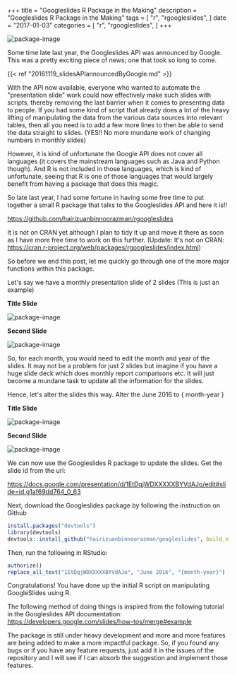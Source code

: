 +++
title = "Googleslides R Package in the Making"
description = "Googleslides R Package in the Making"
tags = [
    "r",
    "rgoogleslides",
]
date = "2017-01-03"
categories = [
    "r",
    "rgoogleslides",
]
+++

![package-image](/20170103_googleslidesRPackageInTheMaking/package-logo.png)

Some time late last year, the Googleslides API was announced by Google. This was a pretty exciting piece of news; one that took so long to come.

{{< ref "20161119_slidesAPIannouncedByGoogle.md" >}}

With the API now available, everyone who wanted to automate the "presentation slide" work could now effectively make such slides with scripts, thereby removing the last barrier when it comes to presenting data to people. If you had some kind of script that already does a lot of the heavy lifting of manipulating the data from the various data sources into relevant tables, then all you need is to add a few more lines to then be able to send the data straight to slides. (YES!! No more mundane work of changing numbers in monthly slides)

However, it is kind of unfortunate the Google API does not cover all languages (it covers the mainstream languages such as Java and Python though). And R is not included in those languages, which is kind of unfortunate, seeing that R is one of those languages that would largely benefit from having a package that does this magic.

So late last year, I had some fortune in having some free time to put together a small R package that talks to the Googleslides API and here it is!!

https://github.com/hairizuanbinnoorazman/rgoogleslides

It is not on CRAN yet although I plan to tidy it up and move it there as soon as I have more free time to work on this further. (Update: It's not on CRAN: https://cran.r-project.org/web/packages/rgoogleslides/index.html)

So before we end this post, let me quickly go through one of the more major functions within this package.

Let's say we have a monthly presentation slide of 2 slides (This is just an example)

**Title Slide**

![package-image](/20170103_googleslidesRPackageInTheMaking/filledTitle.png)

**Second Slide**

![package-image](/20170103_googleslidesRPackageInTheMaking/teamMembersFilled.png)

So, for each month, you would need to edit the month and year of the slides. It may not be a problem for just 2 slides but imagine if you have a huge slide deck which does monthly report comparisons etc. It will just become a mundane task to update all the information for the slides.

Hence, let's alter the slides this way. Alter the June 2016 to { month-year }

**Title Slide**

![package-image](/20170103_googleslidesRPackageInTheMaking/emptyTitle.png)

**Second Slide**

![package-image](/20170103_googleslidesRPackageInTheMaking/teamMembersFilled.png)

We can now use the Googleslides R package to update the slides.
Get the slide id from the url:

https://docs.google.com/presentation/d/1EtDqjWDXXXXXBYVdAJo/edit#slide=id.g1af69dd764_0_63

Next, download the Googleslides package by following the instruction on Github

```R
install.packages("devtools")
library(devtools)
devtools::install_github("hairizuanbinnoorazman/googleslides", build_vignettes = TRUE)
```

Then, run the following in RStudio:

```R
authorize()
replace_all_text("1EtDqjWDXXXXXBYVdAJo", "June 2016", "{month-year}")
```

Congratulations! You have done up the initial R script on manipulating GoogleSlides using R.

The following method of doing things is inspired from the following tutorial in the Googleslides API documentation:
https://developers.google.com/slides/how-tos/merge#example

The package is still under heavy development and more and more features are being added to make a more impactful package. So, if you found any bugs or if you have any feature requests, just add it in the issues of the repository and I will see if I can absorb the suggestion and implement those features.
